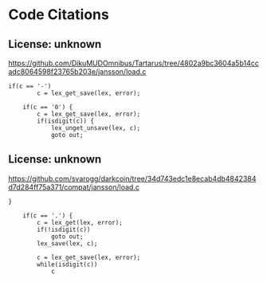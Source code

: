 # Code Citations

## License: unknown
https://github.com/DikuMUDOmnibus/Tartarus/tree/4802a9bc3604a5b14ccadc8064598f23765b203e/jansson/load.c

```
if(c == '-')
        c = lex_get_save(lex, error);

    if(c == '0') {
        c = lex_get_save(lex, error);
        if(isdigit(c)) {
            lex_unget_unsave(lex, c);
            goto out;
```


## License: unknown
https://github.com/svarogg/darkcoin/tree/34d743edc1e8ecab4db4842384d7d284ff75a371/compat/jansson/load.c

```
}

    if(c == '.') {
        c = lex_get(lex, error);
        if(!isdigit(c))
            goto out;
        lex_save(lex, c);

        c = lex_get_save(lex, error);
        while(isdigit(c))
            c
```

